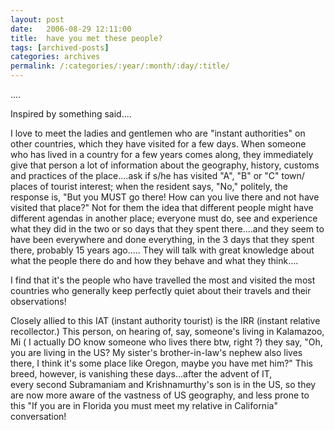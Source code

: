 ```yaml
---
layout: post
date:	2006-08-29 12:11:00
title:  have you met these people?
tags: [archived-posts]
categories: archives
permalink: /:categories/:year/:month/:day/:title/
---
```

....

Inspired by something <lj user="latelyontime"> said....

I love to meet the ladies and gentlemen who are "instant authorities" on other countries, which they have visited for a few days. When someone who has lived in a country for a few years comes along, they immediately give that person a lot of information about the geography, history, customs and practices of the place....ask if s/he has visited "A", "B" or "C" town/ places of tourist interest; when the resident says, "No," politely, the response is, "But you MUST go there! How can you live there and not have visited that place?" Not for them the idea that different people might have different agendas in another place; everyone must do, see and experience what they did in the two or so days that they spent there....and they seem to have been&nbsp;everywhere and done everything, in the 3 days that they spent there, probably 15 years ago.....&nbsp;They will talk with great knowledge about what the people there do and how they behave and what they think....

I find that it's the people who have travelled the most and visited the most countries who generally keep perfectly quiet about their travels and their observations! 

Closely allied to this IAT (instant authority tourist) is the IRR (instant relative recollector.) This person, on hearing of, say, someone's living in Kalamazoo, Mi ( I actually DO know someone who lives there btw, right <lj user="zweilinkefusse">?) they say, "Oh, you are living in the US? My sister's brother-in-law's nephew also lives there, I think it's some place like Oregon, maybe you have met him?" This breed, however, is vanishing these days...after the advent of IT, every&nbsp;second Subramaniam and Krishnamurthy's son is in the US, so they are now more aware of the vastness of US geography, and less prone to this "If you are in Florida you must meet my relative in California" conversation!
